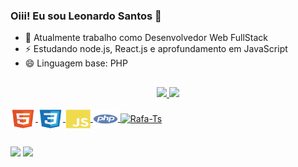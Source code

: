 ### Oiii! Eu sou Leonardo Santos 👋

- 🔭 Atualmente trabalho como Desenvolvedor Web FullStack
- ⚡ Estudando node.js, React.js e aprofundamento em JavaScript
- 😄 Linguagem base: PHP

##

<div align="center">
  <a href="https://github.com/leonardodssantos">
  <img height="180em" src="https://github-readme-stats.vercel.app/api?username=leonardodssantos&show_icons=true&theme=dracula&include_all_commits=true&count_private=true"/>
  <img height="180em" src="https://github-readme-stats.vercel.app/api/top-langs/?username=leonardodssantos&layout=compact&langs_count=7&theme=dracula"/>
</div>
<div style="display: inline_block"><br>
  <img align="center" alt="Rafa-HTML" height="30" width="40" src="https://raw.githubusercontent.com/devicons/devicon/master/icons/html5/html5-original.svg">
  <img align="center" alt="Rafa-CSS" height="30" width="40" src="https://raw.githubusercontent.com/devicons/devicon/master/icons/css3/css3-original.svg">
  <img align="center" alt="Rafa-Js" height="30" width="40" src="https://raw.githubusercontent.com/devicons/devicon/master/icons/javascript/javascript-plain.svg">
  <img align="center" alt="Rafa-Ts" height="30" width="40" src="https://raw.githubusercontent.com/devicons/devicon/master/icons/php/php-plain.svg">
  <img align="center" alt="Rafa-Ts" height="30" width="40" src="https://cdn.jsdelivr.net/gh/devicons/devicon/icons/nodejs/nodejs-plain.svg" />
</div>
 
  ##
  
<div>
  <a href="https://t.me/leonardosantss" target="_blank"><img src="https://img.shields.io/badge/Telegram-@leonardosantss-33A8E3" target="_blank"></a>
  <a href="https://instagram.com/leonardodssantoss" target="_blank"><img src="https://img.shields.io/badge/Instagram-@leonardodssantoss-E4405F" target="_blank"></a>
</div>
